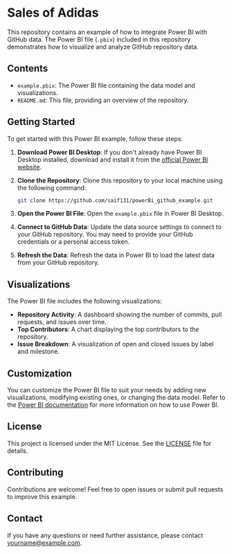 # Sales of Adidas

This repository contains an example of how to integrate Power BI with GitHub data. The Power BI file (`.pbix`) included in this repository demonstrates how to visualize and analyze GitHub repository data.

## Contents

- `example.pbix`: The Power BI file containing the data model and visualizations.
- `README.md`: This file, providing an overview of the repository.

## Getting Started

To get started with this Power BI example, follow these steps:

1. **Download Power BI Desktop**: If you don't already have Power BI Desktop installed, download and install it from the [official Power BI website](https://powerbi.microsoft.com/desktop/).

2. **Clone the Repository**: Clone this repository to your local machine using the following command:
    ```bash
    git clone https://github.com/saif131/powerBi_github_example.git
    ```

3. **Open the Power BI File**: Open the `example.pbix` file in Power BI Desktop.

4. **Connect to GitHub Data**: Update the data source settings to connect to your GitHub repository. You may need to provide your GitHub credentials or a personal access token.

5. **Refresh the Data**: Refresh the data in Power BI to load the latest data from your GitHub repository.

## Visualizations

The Power BI file includes the following visualizations:

- **Repository Activity**: A dashboard showing the number of commits, pull requests, and issues over time.
- **Top Contributors**: A chart displaying the top contributors to the repository.
- **Issue Breakdown**: A visualization of open and closed issues by label and milestone.

## Customization

You can customize the Power BI file to suit your needs by adding new visualizations, modifying existing ones, or changing the data model. Refer to the [Power BI documentation](https://docs.microsoft.com/power-bi/) for more information on how to use Power BI.

## License

This project is licensed under the MIT License. See the [LICENSE](LICENSE) file for details.

## Contributing

Contributions are welcome! Feel free to open issues or submit pull requests to improve this example.

## Contact

If you have any questions or need further assistance, please contact [yourname@example.com](mailto:yourname@example.com).
